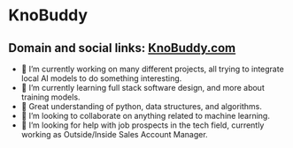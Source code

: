# KnoBuddy

## Domain and social links: [KnoBuddy.com](https://www.knobuddy.com)

- 🔭 I’m currently working on many different projects, all trying to integrate local AI models to do something interesting.
- 🌱 I’m currently learning full stack software design, and more about training models.
- 🐍 Great understanding of python, data structures, and algorithms.
- 👯 I’m looking to collaborate on anything related to machine learning.
- 🤔 I’m looking for help with job prospects in the tech field, currently working as Outside/Inside Sales Account Manager.
